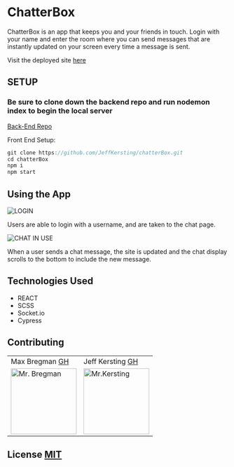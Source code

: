 # ChatterBox 
ChatterBox is an app that keeps you and your friends in touch. Login with your name and enter the room where you can send messages that are instantly updated on your screen every time a message is sent.

Visit the deployed site [here](https://chatter-box-qw8xpgmzm-jeffkersting.vercel.app/)

## SETUP

### Be sure to clone down the backend repo and run nodemon index to begin the local server

[Back-End Repo](https://github.com/JeffKersting/chatterBox-api)

Front End Setup:

```javascript
git clone https://github.com/JeffKersting/chatterBox.git
cd chatterBox
npm i
npm start
```
## Using the App

![LOGIN](https://media.giphy.com/media/286TriIywhjH9gcZCj/giphy.gif)

Users are able to login with a username, and are taken to the chat page.

![CHAT IN USE](https://media.giphy.com/media/BoXYY0aLATz2pDcrqf/giphy.gif)

When a user sends a chat message, the site is updated and the chat display scrolls to the bottom to include the new message.

## Technologies Used
<ul>
  <li>REACT</li> 
  <li>SCSS</li> 
  <li>Socket.io</li> 
  <li>Cypress</li>
    
</ul>

## Contributing
<table>
  <tr>
    <td> Max Bregman <a href="https://github.com/Max9545">GH</td>
    <td> Jeff Kersting <a href="https://github.com/JeffKersting">GH</td>
  </tr>
<td><img src="https://avatars.githubusercontent.com/u/67295227?s=460&u=ad5787c63676987806b88f2bf84a34b45a5a5e98&v=4" alt="Mr. Bregman"
 width="150" height="auto" /></td>
 <td><img src="https://avatars.githubusercontent.com/u/69732297?s=460&u=00030864e625ff24c4d8f902473b89e6f0c450ac&v=4" alt="Mr.Kersting"
 width="150" height="auto" /></td>
</table>

## License [MIT](https://choosealicense.com/licenses/mit/)
